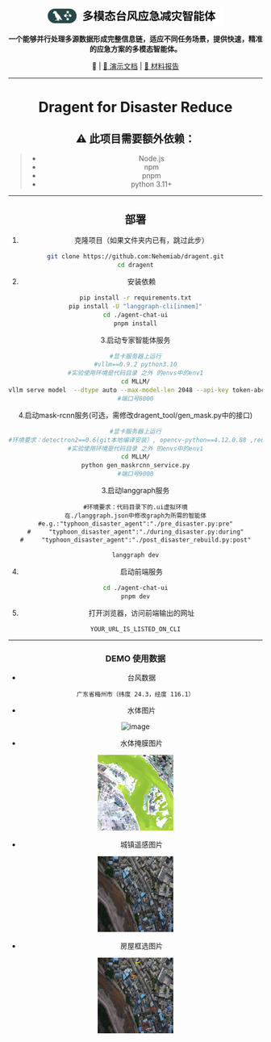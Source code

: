 <div align="center">

<img src="./data/img/title.png" width="350em" ></img> 

**一个能够并行处理多源数据形成完整信息链，适应不同任务场景，提供快速，精准的应急方案的多模态智能体。**

 <a>🤖</a> | 
[🍳 演示文档](./多模态台风应急减灾智能体.pptx) |
[📄 材料报告](./材料文档.pdf) 


---

<div align="center">

# Dragent for Disaster Reduce

</div>

## ⚠️ 此项目需要额外依赖：
>- Node.js 
>- npm 
>- pnpm
>- python 3.11+

---
## 部署
1. 克隆项目（如果文件夹内已有，跳过此步）
```bash
git clone https://github.com:Nehemiab/dragent.git
cd dragent
```
2. 安装依赖
```bash
pip install -r requirements.txt
pip install -U "langgraph-cli[inmem]"
cd ./agent-chat-ui
pnpm install
```
3.启动专家智能体服务
```bash
#显卡服务器上运行
#vllm==0.9.2 python3.10
#实验使用环境是代码目录 之外 的envs中的env1
cd MLLM/
vllm serve model  --dtype auto --max-model-len 2048 --api-key token-abc123 --gpu_memory_utilization 0.9 --trust-remote-code --enable-lora  --lora-modules lora1=sft_water lora2=sft_housing lora3=sft_road
#端口号8000
```
4.启动mask-rcnn服务(可选，需修改dragent_tool/gen_mask.py中的接口)
```bash
#显卡服务器上运行
#环境要求：detectron2==0.6(git本地编译安装）, opencv-python==4.12.0.88 ,requests== 2.32.4,uvicorn==0.35.0,fastapi==0.116.1,python3.10
#实验使用环境是代码目录 之外 的envs中的env1
cd MLLM/
python gen_maskrcnn_service.py
#端口号9000
```
3.启动langgraph服务
```
#环境要求：代码目录下的.ui虚拟环境
在./langgraph.json中修改graph为所需的智能体
#e.g.:"typhoon_disaster_agent":"./pre_disaster.py:pre"
#     "typhoon_disaster_agent":"./during_disaster.py:during"
#     "typhoon_disaster_agent":"./post_disaster_rebuild.py:post"
```
```bash
langgraph dev
```
4. 启动前端服务
```bash
cd ./agent-chat-ui
pnpm dev
```
5. 打开浏览器，访问前端输出的网址
```
YOUR_URL_IS_LISTED_ON_CLI
```
---
### DEMO 使用数据
- 台风数据
```aiignore
广东省梅州市（纬度 24.3，经度 116.1）
```

- 水体图片

<img alt="image" height="150" src="data/img/demo_picture.png" width="150"/>

- 水体掩膜图片

<img alt="image" height="150" src="data/img/result.jpg" width="150"/>

- 城镇遥感图片

<img alt="image" height="150" src="data/img/origin.jpg" width="150"/>

- 房屋框选图片

<img alt="image" height="150" src="data/img/output.jpg" width="150"/>